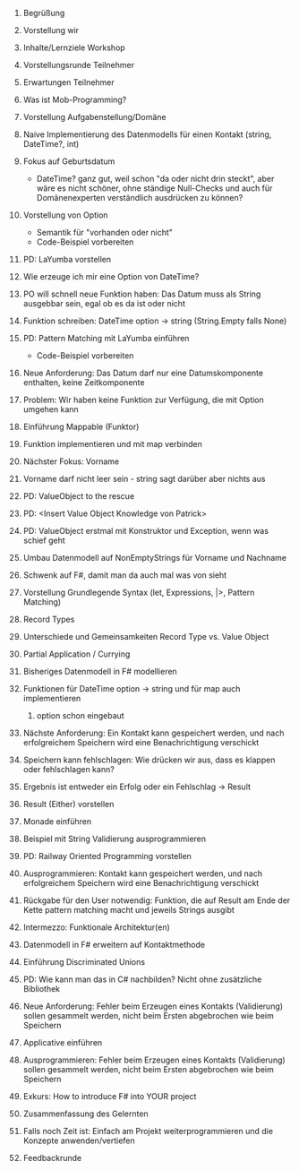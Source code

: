 1) Begrüßung
2) Vorstellung wir
3) Inhalte/Lernziele Workshop
4) Vorstellungsrunde Teilnehmer
5) Erwartungen Teilnehmer
6) Was ist Mob-Programming?
7) Vorstellung Aufgabenstellung/Domäne
8) Naive Implementierung des Datenmodells für einen Kontakt (string, DateTime?, int)
9) Fokus auf Geburtsdatum

    - DateTime? ganz gut, weil schon "da oder nicht drin steckt", aber wäre es nicht schöner, ohne ständige Null-Checks und auch für Domänenexperten verständlich ausdrücken zu können?

1) Vorstellung von Option
    - Semantik für "vorhanden oder nicht"
    - Code-Beispiel vorbereiten

2) PD: LaYumba vorstellen
3) Wie erzeuge ich mir eine Option von DateTime?
4) PO will schnell neue Funktion haben: Das Datum muss als String ausgebbar sein, egal ob es da ist oder nicht
5) Funktion schreiben: DateTime option -> string (String.Empty falls None)
6) PD: Pattern Matching mit LaYumba einführen
   - Code-Beispiel vorbereiten

7) Neue Anforderung: Das Datum darf nur eine Datumskomponente enthalten, keine Zeitkomponente
8) Problem: Wir haben keine Funktion zur Verfügung, die mit Option<DateTime> umgehen kann
9)  Einführung Mappable (Funktor)
10) Funktion implementieren und mit map verbinden
11) Nächster Fokus: Vorname
12) Vorname darf nicht leer sein - string sagt darüber aber nichts aus
13) PD: ValueObject to the rescue
14) PD: \<Insert Value Object Knowledge von Patrick\>
15) PD: ValueObject erstmal mit Konstruktor und Exception, wenn was schief geht
16) Umbau Datenmodell auf NonEmptyStrings für Vorname und Nachname
17) Schwenk auf F#, damit man da auch mal was von sieht
18) Vorstellung Grundlegende Syntax (let, Expressions, |>, Pattern Matching)
19) Record Types
20) Unterschiede und Gemeinsamkeiten Record Type vs. Value Object
21) Partial Application / Currying
22) Bisheriges Datenmodell in F# modellieren
23) Funktionen für DateTime option -> string und für map auch implementieren 
    1)  option schon eingebaut
24) Nächste Anforderung: Ein Kontakt kann gespeichert werden, und nach erfolgreichem Speichern wird eine Benachrichtigung verschickt
25) Speichern kann fehlschlagen: Wie drücken wir aus, dass es klappen oder fehlschlagen kann?
26) Ergebnis ist entweder ein Erfolg oder ein Fehlschlag -> Result
27) Result (Either) vorstellen
28) Monade einführen
29) Beispiel mit String Validierung ausprogrammieren
30) PD: Railway Oriented Programming vorstellen
31) Ausprogrammieren: Kontakt kann gespeichert werden, und nach erfolgreichem Speichern wird eine Benachrichtigung verschickt
32) Rückgabe für den User notwendig: Funktion, die auf Result am Ende der Kette pattern matching macht und jeweils Strings ausgibt
33) Intermezzo: Funktionale Architektur(en)
34) Datenmodell in F# erweitern auf Kontaktmethode
35) Einführung Discriminated Unions
36) PD: Wie kann man das in C# nachbilden? Nicht ohne zusätzliche Bibliothek
37) Neue Anforderung: Fehler beim Erzeugen eines Kontakts (Validierung) sollen gesammelt werden, nicht beim Ersten abgebrochen wie beim Speichern
38) Applicative einführen
39) Ausprogrammieren: Fehler beim Erzeugen eines Kontakts (Validierung) sollen gesammelt werden, nicht beim Ersten abgebrochen wie beim Speichern
40) Exkurs: How to introduce F# into YOUR project
41) Zusammenfassung des Gelernten
42) Falls noch Zeit ist: Einfach am Projekt weiterprogrammieren und die Konzepte anwenden/vertiefen
43) Feedbackrunde